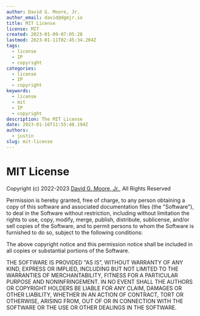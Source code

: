 ```yaml
---
author: David G. Moore, Jr.
author_email: david@dgmjr.io
title: MIT License
license: MIT
created: 2023-01-09-07:05:28
lastmod: 2023-01-11T02:45:34.204Z
tags:
  - license
  - IP
  - copyright
categories:
  - license
  - IP
  - copyright
keywords:
  - license
  - mit
  - IP
  - copyright
description: The MIT License
date: 2023-01-16T11:55:48.194Z
authors:
  - justin
slug: mit-license
---
```

# MIT License

Copyright (c) 2022-2023 [David G. Moore, Jr.](mailto:david@dgmjr.io "Send Justin an email"), All Rights Reserved

Permission is hereby granted, free of charge, to any person obtaining a copy
of this software and associated documentation files (the "Software"), to deal
in the Software without restriction, including without limitation the rights
to use, copy, modify, merge, publish, distribute, sublicense, and/or sell
copies of the Software, and to permit persons to whom the Software is
furnished to do so, subject to the following conditions:

The above copyright notice and this permission notice shall be included in all
copies or substantial portions of the Software.

THE SOFTWARE IS PROVIDED "AS IS", WITHOUT WARRANTY OF ANY KIND, EXPRESS OR
IMPLIED, INCLUDING BUT NOT LIMITED TO THE WARRANTIES OF MERCHANTABILITY,
FITNESS FOR A PARTICULAR PURPOSE AND NONINFRINGEMENT. IN NO EVENT SHALL THE
AUTHORS OR COPYRIGHT HOLDERS BE LIABLE FOR ANY CLAIM, DAMAGES OR OTHER
LIABILITY, WHETHER IN AN ACTION OF CONTRACT, TORT OR OTHERWISE, ARISING FROM,
OUT OF OR IN CONNECTION WITH THE SOFTWARE OR THE USE OR OTHER DEALINGS IN THE
SOFTWARE.
